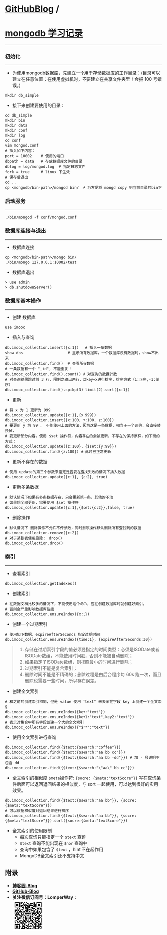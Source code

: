 [GitHubBlog](https://github.com/bbxytl/bbxytl.github.com/tree/master/blog#home--githubblog) /
=====
# [mongodb 学习记录](https://github.com/bbxytl/bbxytl.github.com/blob/master/blog/pages/150708_mongodb学习记录.md#githubblog-)
---

### 初始化
---

- 为使用mongodb数据库，先建立一个用于存储数据库的工作目录：(目录可以建立在任意位置；在使用虚拟机时，不要建立在共享文件夹里！会报 100 号错误。)
```shell
mkdir db_simple
```

- 接下来创建要使用的目录：
```shell
cd db_simple
mkdir bin
mkdir data
mkdir conf
mkdir log
cd conf
vim mongod.conf
# 插入如下内容：
port = 10002    # 使用的端口
dbpath = data   # 存放数据库文件的目录
dblog = log/mongod.log  # 指定日志文件
fork = true     # linux 下生效
# 保存后退出
cd ..
cp <mongodb/bin-path>/mongod bin/  # 为方便将 mongd copy 到当前目录的bin下
```

### 启动服务
---

```shell
./bin/mongod -f conf/mongod.conf
```

### 数据库连接与退出
---

- 数据库连接
```shell
cp <mongodb/bin-path>/mongo bin/
./bin/mongo 127.0.0.1:10002/test
```

- 数据库退出
```shell
> use admin
> db.shutdownServer()
```

### 数据库基本操作
---

- 创建 数据库
```shell
use imooc
```

- 插入与查询
```shell
db.imooc_collection.insert({x:1})   # 插入一条数据
show dbs                    # 显示所有数据库，一个数据库没有数据时，show不出来
db.imooc_collection.find()  # 查看所有数据
# 一条数据有一个 "_id", 不能重复！
db.imooc_collection.find().count() # 对查询的数据计数
# 对查询结果跳过前 3 行，限制之输出两行，以key=x进行排序，排序方式（1:正序,-1:倒序）
db.imooc_collection.find().spikp(3).limit(2).sort({x:1})
```

- 更新
```shell
# 将 x 为 1 更新为 999
db.imooc_collection.update({x:1},{x:999})
db.imooc_collection.insert({x:100, y:100, z:100})
# 要更新 y 为 99 ， 不能使用上面的方法，因为这是一条数据，相当于一个词典，会直接替换掉，
# 要更新部分内容，使用 $set 操作符，内容存在的会被更新，不存在的保持原样，如下面的方式：
db.imooc_collection.update({z:100}, {$set:{y:99}})
db.imooc_collection.find({z:100}) # 此时已正常更新
```

- 更新不存在的数据
```shell
# 使用 update的第三个参数来指定是否要在查找失败的情况下插入数据
db.imooc_collection.update({c:1}, {c:2}, true)
```

- 更新多条数据
```shell
# 默认情况下如果有多条数据存在，只会更新第一条，其他的不动
# 如果想全部更新，需要使用 $set 操作符
db.imooc_collection.update({c:1},{$set:{c:2}},false, true)
```

- 删除操作
```shell
# 默认情况下 删除操作不允许不传参数，同时删除操作默认删除所有查找到的数据
db.imooc_collection.remove({c:2})
# 对于某张表使用删除： drop()
db.imooc_collection.drop()
```

### 索引
---

- 查看索引
```shell
db.imooc_collection.getIndexes()
```

- 创建索引
```shell
# 在数据文档比较多的情况下，不能使用这个命令，应在创建数据库时就创建好索引，
# 否则会严重影响数据库性能
db.imooc_collection.ensureIndex({x:1})
```

- 创建一个过期索引
```shell
# 使用如下数据，expireAfterSeconds 指定过期时间
db.imooc_collection.ensureIndex({time:1}, {expireAfterSeconds:30})
```
> 1. 存储在过期索引字段的值必须是指定的时间类型：必须是ISODate或者ISODate数组，不能使用时间戳，否则不能被自动删除；
> 2. 如果指定了ISODate数组，则按照最小的时间进行删除；
> 3. 过期索引不能是复合索引；
> 4. 删除时间不能是不精确的；删除过程是由后台程序每 60s 跑一次，而且删除也需要一些时间，所以存在误差。

- 创建全文索引
```shell
# 和之前的创建索引相同，但是 value 使用 "text" 来表示在字段 key 上创建一个全文索引
db.imooc_collection.ensureIndex({key:"text"})
db.imooc_collection.ensureIndex({key1:"text",key2:"text"})
# 表示对集合中所有字段创建一个大的全文索引
db.imooc_collection.ensureIndex({"$**":"text"})
```

- 使用全文索引进行查询
```shell
db.imooc_collection.find({$text:{$search:"coffee"}})
db.imooc_collection.find({$text:{$search:"aa bb cc"}})
db.imooc_collection.find({$text:{$search:"aa bb -dd"}}) # 加 - 号说明不包含 dd
db.imooc_collection.find({$text:{$search:"\"aa\" bb cc"}})
```

- 全文索引的相似度
`$meta`操作符: `{socre: {$meta:"textScore"}}`
写在查询条件后面可以返回返回结果的相似度，与 sort 一起使用，可以达到很好的实用效果。
```shell
db.imooc_collection.find({$text:{$search:"aa bb"}}, {socre:{$meta:"textScore"}})
# 可以根据相似度对返回结果进行排序
db.imooc_collection.find({$text:{$search:"aa bb"}}, {socre:{$meta:"textScore"}}).sort({socre:{$meta:"textScore"}})
```

- 全文索引的使用限制
    - 每次查询只能指定一个 `$text` 查询
    - `$text` 查询不能出现在 `$nor` 查询中
    - 查询中如果包含了 `$text` ，hint 不在起作用
    - MongoDB全文索引还不支持中文



## **附录**
- **[博客园-Blog](http://www.cnblogs.com/lomper/)**
- **[GitHub-Blog](http://bbxytl.github.io/)**
- **关注微信订阅号：LomperWay**：     
    ![关注微信订阅号](./images/qrcodes/qrcode_100.jpg)


